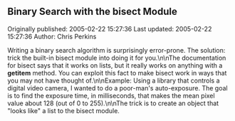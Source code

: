 ## Binary Search with the bisect Module 
Originally published: 2005-02-22 15:27:36 
Last updated: 2005-02-22 15:27:36 
Author: Chris Perkins 
 
Writing a binary search algorithm is surprisingly error-prone.  The solution: trick the built-in bisect module into doing it for you.\n\nThe documentation for bisect says that it works on lists, but it really works on anything with a __getitem__ method. You can exploit this fact to make bisect work in ways that you may not have thought of.\n\nExample:  Using a library that controls a digital video camera, I wanted to do a poor-man's auto-exposure.  The goal is to find the exposure time, in milliseconds, that makes the mean pixel value about 128 (out of 0 to 255).\n\nThe trick is to create an object that "looks like" a list to the bisect module.